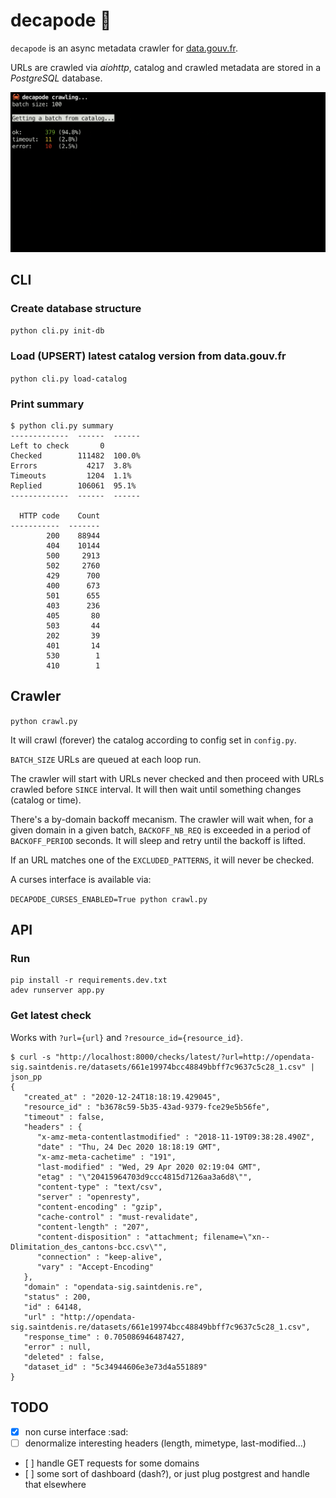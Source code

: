 # decapode 🦀

`decapode` is an async metadata crawler for [data.gouv.fr](https://www.data.gouv.fr).

URLs are crawled via _aiohttp_, catalog and crawled metadata are stored in a _PostgreSQL_ database.

![](docs/screenshot.png)

## CLI

### Create database structure

`python cli.py init-db`

### Load (UPSERT) latest catalog version from data.gouv.fr

`python cli.py load-catalog`

### Print summary

```
$ python cli.py summary
-------------  ------  ------
Left to check       0
Checked        111482  100.0%
Errors           4217  3.8%
Timeouts         1204  1.1%
Replied        106061  95.1%
-------------  ------  ------

  HTTP code    Count
-----------  -------
        200    88944
        404    10144
        500     2913
        502     2760
        429      700
        400      673
        501      655
        403      236
        405       80
        503       44
        202       39
        401       14
        530        1
        410        1
```

## Crawler

`python crawl.py`

It will crawl (forever) the catalog according to config set in `config.py`.

`BATCH_SIZE` URLs are queued at each loop run.

The crawler will start with URLs never checked and then proceed with URLs crawled before `SINCE` interval. It will then wait until something changes (catalog or time).

There's a by-domain backoff mecanism. The crawler will wait when, for a given domain in a given batch, `BACKOFF_NB_REQ` is exceeded in a period of `BACKOFF_PERIOD` seconds. It will sleep and retry until the backoff is lifted.

If an URL matches one of the `EXCLUDED_PATTERNS`, it will never be checked.

A curses interface is available via:

`DECAPODE_CURSES_ENABLED=True python crawl.py`

## API

### Run

```
pip install -r requirements.dev.txt
adev runserver app.py
```

### Get latest check

Works with `?url={url}` and `?resource_id={resource_id}`.

```
$ curl -s "http://localhost:8000/checks/latest/?url=http://opendata-sig.saintdenis.re/datasets/661e19974bcc48849bbff7c9637c5c28_1.csv" | json_pp
{
   "created_at" : "2020-12-24T18:18:19.429045",
   "resource_id" : "b3678c59-5b35-43ad-9379-fce29e5b56fe",
   "timeout" : false,
   "headers" : {
      "x-amz-meta-contentlastmodified" : "2018-11-19T09:38:28.490Z",
      "date" : "Thu, 24 Dec 2020 18:18:19 GMT",
      "x-amz-meta-cachetime" : "191",
      "last-modified" : "Wed, 29 Apr 2020 02:19:04 GMT",
      "etag" : "\"20415964703d9ccc4815d7126aa3a6d8\"",
      "content-type" : "text/csv",
      "server" : "openresty",
      "content-encoding" : "gzip",
      "cache-control" : "must-revalidate",
      "content-length" : "207",
      "content-disposition" : "attachment; filename=\"xn--Dlimitation_des_cantons-bcc.csv\"",
      "connection" : "keep-alive",
      "vary" : "Accept-Encoding"
   },
   "domain" : "opendata-sig.saintdenis.re",
   "status" : 200,
   "id" : 64148,
   "url" : "http://opendata-sig.saintdenis.re/datasets/661e19974bcc48849bbff7c9637c5c28_1.csv",
   "response_time" : 0.705086946487427,
   "error" : null,
   "deleted" : false,
   "dataset_id" : "5c34944606e3e73d4a551889"
}
```

## TODO

- [x] non curse interface :sad:
- [ ] denormalize interesting headers (length, mimetype, last-modified...)
- [ ] handle GET requests for some domains
- [ ] some sort of dashboard (dash?), or just plug postgrest and handle that elsewhere
